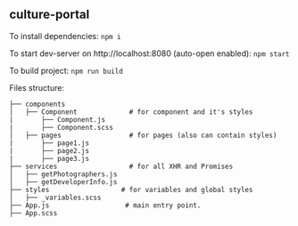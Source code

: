 ## culture-portal

To install dependencies:
`npm i` 

To start dev-server on http://localhost:8080 (auto-open enabled):
`npm start` 

To build project:
`npm run build`

Files structure:
```src
├── components
│   ├── Component             # for component and it's styles
|       ├── Component.js
|       ├── Component.scss
│   ├── pages                 # for pages (also can contain styles)
|       ├── page1.js
|       ├── page2.js
|       ├── page3.js
├── services                  # for all XHR and Promises
│   ├── getPhotographers.js
│   ├── getDeveloperInfo.js
├── styles                  # for variables and global styles
│   ├── _variables.scss
├── App.js                   # main entry point.
├── App.scss 
```
